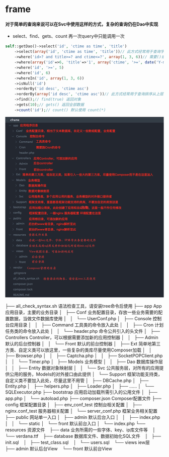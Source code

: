 # frame

#### 对于简单的查询来说可以在Svc中使用这样的方式，复杂的查询仍在Dao中实现
 - select、find、gets、count 再一次query中只能调用一次

```php
self::getDao()->select('id', 'ctime as time', 'title')
    ->select(array('id', 'ctime as time', 'title'))// 此方式经常用于查询字段从上层变量中获取时使用
    ->where('id>? and title>=? and ctime<=?', array(1, 3, 6))// 需要()或者or查询时可以用此方法
    ->where(array('id'=>6, 'title'=>'1', array('ctime', '>=', date('Y-m-d H:i:s'))))// 此方式经常用于查询条件从上层变量中获取时使用
    ->where('id', '>=', 5)
    ->where('id', 6)
    ->whereIn('id', array(1, 3, 6))
    ->isNull('id')
    ->orderBy('id desc', 'ctime asc')
    ->orderBy(array('id desc', 'ctime asc'))// 此方式经常用于查询排序从上层变量中获取时使用
    ->find();// find(true) 返回对象
    ->gets(10);// gets() 返回全部数据
    ->count('id');// count() 默认使用 count(*)
```

![image](readme.jpeg)

├── all_check_syntax.sh           语法检查工具，请安装tree命令后使用
├── app                           App应用目录，主要的业务目录
│   ├── Conf                          业务配置目录，存放一些业务需要的配置数据，当做文件数据库使用
│   │   └── UserConf.php
│   ├── Console                       控制台应用目录
│   │   ├── Command                       工具类的命令放入此处
│   │   ├── Cron                          计划任务类的命令放入此处
│   │   └── header.php                    命令公共引入的头文件
│   ├── Controllers                   Controller，可以根据需要添加新的应用控制器
│   │   ├── Admin                         默认的后台控制器
│   │   └── Front                         默认的前台控制器
│   ├── Ext                           简单地第三方类、自定义类可以放这里，一些复杂的类库尽量使用Composer加载
│   │   ├── Browser.php
│   │   ├── Captcha.php
│   │   ├── SocketPOPClient.php
│   │   └── Timer.php
│   ├── Models                        业务模型
│   │   ├── Dao                           数据库操作层
│   │   ├── Entity                        数据对象映射层
│   │   └── Svc                           公共服务层，对所有的应用提供公用的服务，Models的对外接口由此提供
│   └── Support                       框架功能支持类，自定义类不要加入此处，尽量这里不用管
│       ├── DBCache.php
│       ├── Entity.php
│       ├── helpers.php
│       ├── Loader.php
│       ├── ......
│       └── SQLExecutor.php
├── bootstrap                         应用启动加载所需引入的公用文件
│   ├── app.php
│   └── autoload.php
├── composer.json                     Composer配置文件
├── config                            框架配置目录
│   ├── env_conf_test                     控制台相关配置
│   ├── nginx.conf_test                   服务器相关配置
│   └── server_conf.php                   框架业务相关配置
├── public                            网站单一入口
│   ├── admin                             默认后台入口
│   │   ├── index.php
│   │   └── static
│   └── front                             默认前台入口
│       └── index.php
└── resources                         资源文件
    ├── data                              业务所需的一些字体、key、ip库文件等
    │   └── verdana.ttf
    ├── database                          数据库文件、数据初始化SQL文件
    │   ├── init.sql
    │   ├── test_class.sql
    │   └── users.sql
    └── views                             iew层
        ├── admin                             默认后台View
        └── front                             默认前台View